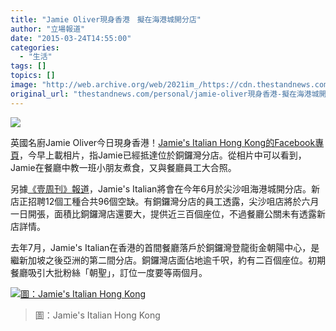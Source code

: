 ```yaml
---
title: "Jamie Oliver現身香港　擬在海港城開分店"
author: "立場報道"
date: "2015-03-24T14:55:00"
categories:
  - "生活"
tags: []
topics: []
image: "http://web.archive.org/web/2021im_/https://cdn.thestandnews.com/media/photos/cache/jamie-14_RCuWv_1200x0.png"
original_url: "thestandnews.com/personal/jamie-oliver現身香港-擬在海港城開分店"
---
```

![](http://web.archive.org/web/2021im_/https://cdn.thestandnews.com/media/photos/cache/jamie-14_RCuWv_1200x0.png)

英國名廚Jamie Oliver今日現身香港！[Jamie's Italian Hong Kong的Facebook專頁](http://web.archive.org/web/20210629061158/https://www.facebook.com/JamiesItalianHK)，今早上載相片，指Jamie已經抵達位於銅鑼灣分店。從相片中可以看到，Jamie在餐廳中教一班小朋友煮食，又與餐廳員工大合照。

另據[《壹周刊》報道](http://web.archive.org/web/20210629061158/http://nextplus.nextmedia.com/news/spot/20150323/171534)，Jamie's Italian將會在今年6月於尖沙咀海港城開分店。新店正招聘12個工種合共96個空缺。有銅鑼灣分店的員工透露，尖沙咀店將於六月一日開張，面積比銅鑼灣店還要大，提供近三百個座位，不過餐廳公關未有透露新店詳情。

去年7月，Jamie's Italian在香港的首間餐廳落戶於銅鑼灣登龍街金朝陽中心，是繼新加坡之後亞洲的第二間分店。銅鑼灣店面佔地逾千呎，約有二百個座位。初期餐廳吸引大批粉絲「朝聖」，訂位一度要等兩個月。

[![圖：Jamie's Italian Hong Kong](http://web.archive.org/web/2021im_/https://cdn.thestandnews.com/media/photos/cache/11063946_360207070851620_2600471649347962291_o_g6ABu_1200x0.jpg)](http://web.archive.org/web/20210629061158/https://cdn.thestandnews.com/media/photos/cache/11063946_360207070851620_2600471649347962291_o_g6ABu_1200x0.jpg)

> 圖：Jamie's Italian Hong Kong